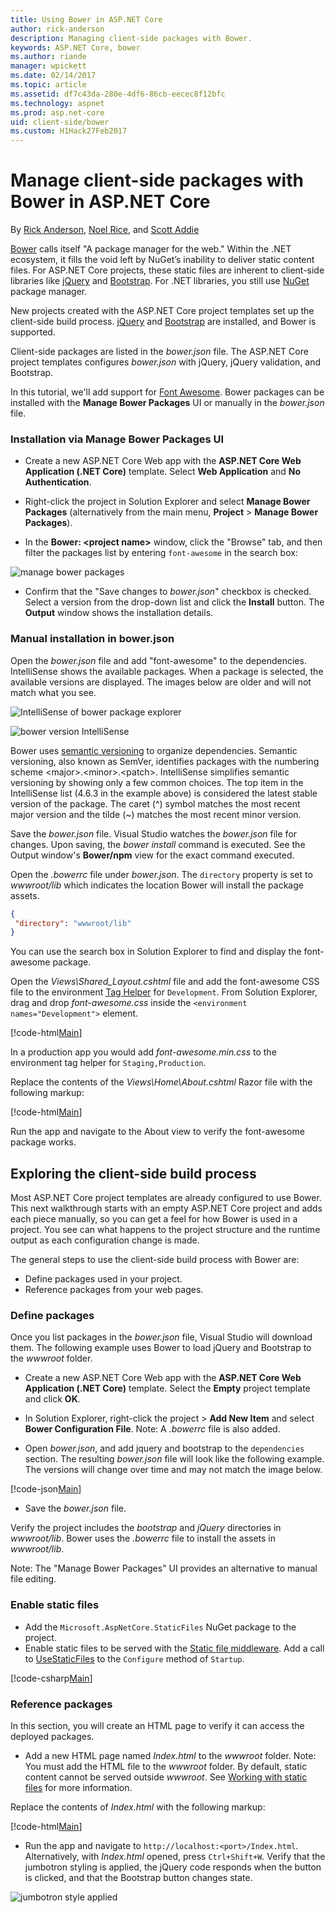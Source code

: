 ```yaml
---
title: Using Bower in ASP.NET Core 
author: rick-anderson
description: Managing client-side packages with Bower.
keywords: ASP.NET Core, bower
ms.author: riande
manager: wpickett
ms.date: 02/14/2017
ms.topic: article
ms.assetid: df7c43da-280e-4df6-86cb-eecec8f12bfc
ms.technology: aspnet
ms.prod: asp.net-core
uid: client-side/bower
ms.custom: H1Hack27Feb2017
---
```

# Manage client-side packages with Bower in ASP.NET Core

By [Rick Anderson](https://twitter.com/RickAndMSFT), [Noel Rice](http://blog.falafel.com/author/noel-rice/), and [Scott Addie](https://scottaddie.com) 

[Bower](https://bower.io/) calls itself "A package manager for the web." Within the .NET ecosystem, it fills the void left by NuGet’s inability to deliver static content files. For ASP.NET Core projects, these static files are inherent to client-side libraries like [jQuery](http://jquery.com/) and [Bootstrap](http://getbootstrap.com/). For .NET libraries, you still use [NuGet](https://nuget.org/) package manager.

New projects created with the ASP.NET Core project templates set up the client-side build process. [jQuery](http://jquery.com/) and [Bootstrap](http://getbootstrap.com/) are installed, and Bower is supported.

Client-side packages are listed in the *bower.json* file. The ASP.NET Core project templates configures *bower.json* with jQuery, jQuery validation, and Bootstrap.

In this tutorial, we'll add support for [Font Awesome](http://fontawesome.io). Bower packages can be installed with the **Manage Bower Packages** UI or manually in the *bower.json* file.

### Installation via Manage Bower Packages UI

* Create a new ASP.NET Core Web app with the **ASP.NET Core Web Application (.NET Core)** template. Select **Web Application** and **No Authentication**.

* Right-click the project in Solution Explorer and select **Manage Bower Packages** (alternatively from the main menu, **Project** > **Manage Bower Packages**).

* In the **Bower: \<project name\>** window, click the "Browse" tab, and then filter the packages list by entering `font-awesome` in the search box:

 ![manage bower packages](bower/_static/manage-bower-packages.png)

* Confirm that the "Save changes to *bower.json*" checkbox is checked. Select a version from the drop-down list and click the **Install** button. The **Output** window shows the installation details.

### Manual installation in bower.json

Open the *bower.json* file and add "font-awesome" to the dependencies. IntelliSense shows the available packages. When a package is selected, the available versions are displayed. The images below are older and will not match what you see.

![IntelliSense of bower package explorer](bower/_static/add-package.png)

![bower version IntelliSense](bower/_static/version-IntelliSense.png)

Bower uses [semantic versioning](http://semver.org/) to organize dependencies. Semantic versioning, also known as SemVer, identifies packages with the numbering scheme \<major>.\<minor>.\<patch>. IntelliSense simplifies semantic versioning by showing only a few common choices. The top item in the IntelliSense list (4.6.3 in the example above) is considered the latest stable version of the package. The caret (^) symbol matches the most recent major version and the tilde (~) matches the most recent minor version.

Save the *bower.json* file. Visual Studio watches the *bower.json* file for changes. Upon saving, the *bower install* command is executed. See the Output window's **Bower/npm** view for the exact command executed.

Open the *.bowerrc* file under *bower.json*. The `directory` property is set to *wwwroot/lib* which indicates the location Bower will install the package assets.

```json
{
 "directory": "wwwroot/lib"
}
```

You can use the search box in Solution Explorer to find and display the font-awesome package.

Open the *Views\Shared\_Layout.cshtml* file and add the font-awesome CSS file to the environment [Tag Helper](xref:mvc/views/tag-helpers/intro) for `Development`. From Solution Explorer, drag and drop *font-awesome.css* inside the `<environment names="Development">` element.

[!code-html[Main](bower/sample/_Layout.cshtml?highlight=4&range=9-13)]

In a production app you would add *font-awesome.min.css* to the environment tag helper for `Staging,Production`.

Replace the contents of the *Views\Home\About.cshtml* Razor file with the following markup:

[!code-html[Main](bower/sample/About.cshtml)]

Run the app and navigate to the About view to verify the font-awesome package works.

## Exploring the client-side build process

Most ASP.NET Core project templates are already configured to use Bower. This next walkthrough starts with an empty ASP.NET Core project and adds each piece manually, so you can get a feel for how Bower is used in a project. You see can what happens to the project structure and the runtime output as each configuration change is made.

The general steps to use the client-side build process with Bower are:

* Define packages used in your project. <!-- once defined, you don't need to download them, VS does -->
* Reference packages from your web pages.

### Define packages

Once you list packages in the *bower.json* file, Visual Studio will download them. The following example uses Bower to load jQuery and Bootstrap to the *wwwroot* folder.

* Create a new ASP.NET Core Web app with the **ASP.NET Core Web Application (.NET Core)** template. Select the **Empty** project template and click **OK**.

* In Solution Explorer, right-click the project > **Add New Item** and select **Bower Configuration File**. Note: A *.bowerrc* file is also added.

* Open *bower.json*, and add jquery and bootstrap to the `dependencies` section. The resulting *bower.json* file will look like the following example. The versions will change over time and may not match the image below.

[!code-json[Main](bower/sample/bower.json?highlight=5,6)]

* Save the *bower.json* file.

 Verify the project includes the *bootstrap* and *jQuery* directories in *wwwroot/lib*. Bower uses the *.bowerrc* file to install the assets in *wwwroot/lib*.

 Note: The "Manage Bower Packages" UI provides an alternative to manual file editing.

### Enable static files

* Add the `Microsoft.AspNetCore.StaticFiles` NuGet package to the project.
* Enable static files to be served with the [Static file middleware](https://docs.microsoft.com/en-us/aspnet/core/api/microsoft.aspnetcore.builder.staticfileextensions). Add a call to [UseStaticFiles](https://docs.microsoft.com/en-us/aspnet/core/api/microsoft.aspnetcore.builder.staticfileextensions) to the `Configure` method of `Startup`.

[!code-csharp[Main](bower/sample/Startup.cs?highlight=9)]

### Reference packages

In this section, you will create an HTML page to verify it can access the deployed packages.

* Add a new HTML page named *Index.html* to the *wwwroot* folder. Note: You must add the HTML file to the *wwwroot* folder. By default, static content cannot be served outside *wwwroot*. See [Working with static files](xref:fundamentals/static-files) for more information.

 Replace the contents of *Index.html* with the following markup:

[!code-html[Main](bower/sample/Index.html)]

* Run the app and navigate to `http://localhost:<port>/Index.html`. Alternatively, with *Index.html* opened, press `Ctrl+Shift+W`. Verify that the jumbotron styling is applied, the jQuery code responds when the button is clicked, and that the Bootstrap button changes state.

 ![jumbotron style applied](bower/_static/jumbotron.png)
